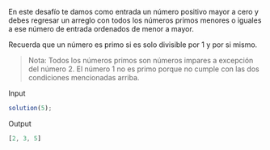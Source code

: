 En este desafío te damos como entrada un número positivo mayor a cero y debes regresar un arreglo con todos los números primos menores o iguales a ese número de entrada ordenados de menor a mayor.

Recuerda que un número es primo si es solo divisible por 1 y por si mismo.

> Nota: Todos los números primos son números impares a excepción del número 2. El número 1 no es primo porque no cumple con las dos condiciones mencionadas arriba.

Input

```js
solution(5);
```

Output

```js
[2, 3, 5]
```
